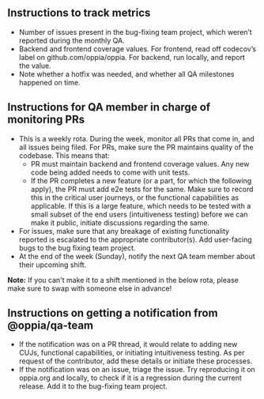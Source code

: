 ## Instructions to track metrics
- Number of issues present in the bug-fixing team project, which weren’t reported during the monthly QA. 
- Backend and frontend coverage values. For frontend, read off codecov’s label on github.com/oppia/oppia. For backend, run locally, and report the value. 
- Note whether a hotfix was needed, and whether all QA milestones happened on time.

## Instructions for QA member in charge of monitoring PRs
- This is a weekly rota. During the week, monitor all PRs that come in, and all issues being filed.
For PRs, make sure the PR maintains quality of the codebase. This means that:
    - PR must maintain backend and frontend coverage values. Any new code being added needs to come with unit tests.
    - If the PR completes a new feature (or a part, for which the following apply), the PR must add e2e tests for the same. Make sure to record this in the critical user journeys, or the functional capabilities as applicable. If this is a large feature, which needs to be tested with a small subset of the end users (intuitiveness testing) before we can make it public, initiate discussions regarding the same.
- For issues, make sure that any breakage of existing functionality reported is escalated to the appropriate contributor(s). Add user-facing bugs to the bug fixing team project.
- At the end of the week (Sunday), notify the next QA team member about their upcoming shift.

**Note:** If you can't make it to a shift mentioned in the below rota, please make sure to swap with someone else in advance!

## Instructions on getting a notification from @oppia/qa-team
- If the notification was on a PR thread, it would relate to adding new CUJs, functional capabilities, or initiating intuitiveness testing. As per request of the contributor, add these details or initiate these processes. 
- If the notification was on an issue, triage the issue. Try reproducing it on oppia.org and locally, to check if it is a regression during the current release. Add it to the bug-fixing team project. 
